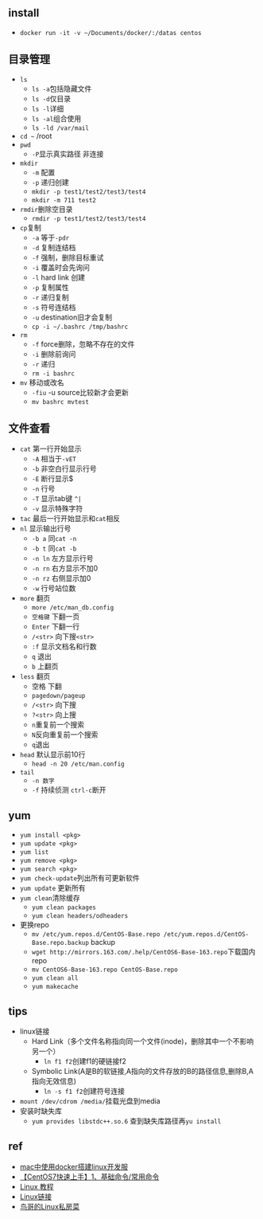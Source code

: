 
## install
+ `docker run -it -v ~/Documents/docker/:/datas centos`


## 目录管理
+ `ls`
    - `ls -a`包括隐藏文件
    - `ls -d`仅目录
    - `ls -l`详细
    - `ls -al`组合使用
    - `ls -ld /var/mail`
+ `cd ~` /root
+ `pwd`
    - `-P`显示真实路径 非连接
+ `mkdir`
    - `-m` 配置
    - `-p` 递归创建
    - `mkdir -p test1/test2/test3/test4`
    - `mkdir -m 711 test2`
+ `rmdir`删除空目录
    - `rmdir -p test1/test2/test3/test4`
+ `cp`复制
    - `-a` 等于`-pdr`
    - `-d` 复制连结档
    - `-f` 强制，删除目标重试
    - `-i` 覆盖时会先询问
    - `-l` hard link 创建
    - `-p` 复制属性
    - `-r` 递归复制
    - `-s` 符号连结档
    - `-u` destination旧才会复制
    - `cp -i ~/.bashrc /tmp/bashrc`
+ `rm`
    - `-f` force删除，忽略不存在的文件
    - `-i` 删除前询问
    - `-r` 递归
    - `rm -i bashrc`
+ `mv` 移动或改名
    - `-fiu` -u source比较新才会更新
    - `mv bashrc mvtest`
## 文件查看
+ `cat` 第一行开始显示
    - `-A`  相当于`-vET`
    - `-b` 非空白行显示行号
    - `-E` 断行显示$
    - `-n` 行号
    - `-T` 显示tab键 `^|`
    - `-v` 显示特殊字符
+ `tac` 最后一行开始显示和`cat`相反
+ `nl` 显示输出行号
    - `-b a` 同`cat -n`
    - `-b t` 同`cat -b`
    - `-n ln` 左方显示行号
    - `-n rn` 右方显示不加0
    - `-n rz` 右侧显示加0
    - `-w` 行号站位数
+ `more` 翻页
    - `more /etc/man_db.config`
    - `空格键` 下翻一页
    - `Enter` 下翻一行
    - `/<str>` 向下搜`<str>`
    - `:f` 显示文档名和行数
    - `q` 退出
    - `b` 上翻页
+ `less` 翻页
    - 空格 下翻
    - `pagedown/pageup`
    - `/<str>` 向下搜
    - `?<str>` 向上搜
    - `n`重复前一个搜索
    - `N`反向重复前一个搜索
    - `q`退出
+ `head` 默认显示前10行
    - `head -n 20 /etc/man.config` 
+ `tail`
    - `-n 数字`
    - `-f` 持续侦测   `ctrl-c`断开
## yum
+ `yum install <pkg>`
+ `yum update <pkg>`
+ `yum list`
+ `yum remove <pkg>`
+ `yum search <pkg>`
+ `yum check-update`列出所有可更新软件
+ `yum update` 更新所有
+ `yum clean`清除缓存
    - `yum clean packages` 
    - `yum clean headers/odheaders`
+ 更换repo
    - `mv /etc/yum.repos.d/CentOS-Base.repo /etc/yum.repos.d/CentOS-Base.repo.backup` backup
    - `wget http://mirrors.163.com/.help/CentOS6-Base-163.repo`下载国内repo
    - `mv CentOS6-Base-163.repo CentOS-Base.repo`
    - `yum clean all`
    - `yum makecache`
## tips
+ linux链接
    - Hard Link（多个文件名称指向同一个文件(inode)，删除其中一个不影响另一个）
        + `ln f1 f2`创建f1的硬链接f2
    - Symbolic Link(A是B的软链接,A指向的文件存放的B的路径信息,删除B,A指向无效信息)
        + `ln -s f1 f2`创建符号连接
+ `mount /dev/cdrom /media/`挂载光盘到media
+ 安装时缺失库
    - `yum provides libstdc++.so.6` 查到缺失库路径再`yu install`
## ref
+ [mac中使用docker搭建linux开发服](https://www.jianshu.com/p/d26140d20cc0)
+ [【CentOS7快速上手】1、基础命令/常用命令](https://ken.io/note/centos-quickstart-basiccommand)
+ [Linux 教程](https://www.runoob.com/linux/linux-tutorial.html)
+ [Linux链接](https://www.runoob.com/linux/linux-file-content-manage.html)
+ [鸟哥的Linux私房菜](https://wizardforcel.gitbooks.io/vbird-linux-basic-4e/content/)